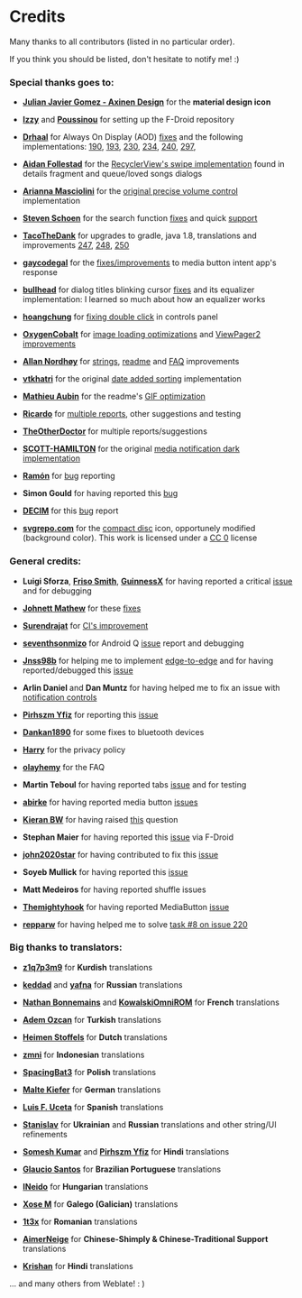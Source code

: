 # Credits

Many thanks to all contributors (listed in no particular order).

If you think you should be listed, don't hesitate to notify me! :)

### Special thanks goes to:

- [**Julian Javier Gomez - Axinen Design**](https://github.com/AxinenDesign) for the **material design icon**

- [**Izzy**](https://github.com/IzzySoft) and [**Poussinou**](https://github.com/Poussinou) for setting up the F-Droid repository

- [**Drhaal**](https://github.com/Drhaal) for Always On Display (AOD) [fixes](https://github.com/enricocid/Music-Player-GO/pull/186) and the following implementations: [190](https://github.com/enricocid/Music-Player-GO/pull/190), [193](https://github.com/enricocid/Music-Player-GO/pull/193), [230](https://github.com/enricocid/Music-Player-GO/pull/230), [234](https://github.com/enricocid/Music-Player-GO/pull/234), [240](https://github.com/enricocid/Music-Player-GO/pull/240), [297](https://github.com/enricocid/Music-Player-GO/pull/297),

- [**Aidan Follestad**](https://github.com/afollestad) for the [RecyclerView's swipe implementation](https://github.com/afollestad/recyclical/blob/master/swipe/src/main/java/com/afollestad/recyclical/swipe/SwipeItemTouchListener.kt#L120) found in details fragment and queue/loved songs dialogs

- [**Arianna Masciolini**](https://github.com/harisont) for the [original precise volume control](https://github.com/enricocid/Music-Player-GO/commits?author=harisont) implementation

- [**Steven Schoen**](https://github.com/DSteve595) for the search function [fixes](https://github.com/enricocid/Music-Player-GO/commit/1c27ff3421dbf7820608237dc60a974955efb022) and quick [support](https://github.com/reddit/IndicatorFastScroll/issues/30)

- [**TacoTheDank**](https://github.com/TacoTheDank) for upgrades to gradle, java 1.8, translations and improvements [247](https://github.com/enricocid/Music-Player-GO/issues/247), [248](https://github.com/enricocid/Music-Player-GO/pull/248), [250](https://github.com/enricocid/Music-Player-GO/pull/250)

- [**gaycodegal**](https://github.com/gaycodegal) for the [fixes/improvements](https://github.com/enricocid/Music-Player-GO/pull/332) to media button intent app's response

- [**bullhead**](https://github.com/bullheadandplato) for dialog titles blinking cursor [fixes](https://github.com/enricocid/Music-Player-GO/pull/121) and its equalizer implementation: I learned so much about how an equalizer works

- [**hoangchung**](https://github.com/hoangchungk53qx1) for [fixing double click](https://github.com/enricocid/Music-Player-GO/pull/356) in controls panel

- [**OxygenCobalt**](https://github.com/OxygenCobalt) for [image loading optimizations](https://github.com/enricocid/Music-Player-GO/pull/287) and [ViewPager2 improvements](https://github.com/enricocid/Music-Player-GO/pull/314)

- [**Allan Nordhøy**](https://github.com/comradekingu) 
for [strings](https://github.com/enricocid/Music-Player-GO/pull/227), [readme](https://github.com/enricocid/Music-Player-GO/pull/277) and [FAQ](https://github.com/enricocid/Music-Player-GO/pull/278/) improvements

- [**vtkhatri**](https://github.com/vtkhatri) for the original [date added sorting](https://github.com/enricocid/Music-Player-GO/commit/fe8077b1c067a7722f2605a0b89afe7e6805311d) implementation

- [**Mathieu Aubin**](https://github.com/mathieu-aubin) for the readme's [GIF optimization](https://github.com/mathieu-aubin/tempgif)

- [**Ricardo**](https://github.com/RickyM7) for [multiple reports](https://github.com/enricocid/Music-Player-GO/issues/220), other suggestions and testing

- [**TheOtherDoctor**](https://github.com/TheOtherDoctor) for multiple reports/suggestions

- [**SCOTT-HAMILTON**](https://github.com/SCOTT-HAMILTON) for the original [media notification dark implementation](https://github.com/enricocid/Music-Player-GO/pull/308/)

- [**Ramón**](https://github.com/proideo) for [bug](https://github.com/enricocid/Music-Player-GO/issues/309) reporting

- **Simon Gould** for having reported this [bug](https://github.com/enricocid/Music-Player-GO/commit/f95b81ce49b9f58418de4a416990ede732d9f715)

- [**DECIM**](https://codeberg.org/quindecim) for this [bug](https://github.com/enricocid/Music-Player-GO/commit/c7dab08d86bf84c2ddb7c058bacdfc5dddb307db) report

- [**svgrepo.com**](https://www.svgrepo.com/) for the [compact disc](https://www.svgrepo.com/svg/181020/compact-disc-music) icon, opportunely modified (background color).
This work is licensed under a [CC 0](https://creativecommons.org/share-your-work/public-domain/cc0/) license


### General credits:

- **Luigi Sforza**, [**Friso Smith**](https://github.com/fwSmit), [**GuinnessX**](https://github.com/GuinnessX) for having reported a critical [issue](https://github.com/enricocid/Music-Player-GO/issues/105) and for debugging

- [**Johnett Mathew**](https://github.com/Johnett) for these [fixes](https://github.com/enricocid/Music-Player-GO/pull/149)

- [**Surendrajat**](https://github.com/Surendrajat) for [CI's improvement](https://github.com/enricocid/Music-Player-GO/pull/257)

- [**seventhsonmizo**](https://github.com/seventhsonmizo) for Android Q [issue](https://github.com/enricocid/Music-Player-GO/issues/110) report and debugging

- [**Jnss98b**](https://github.com/Jnss98b) for helping me to implement [edge-to-edge](https://github.com/enricocid/Music-Player-GO/issues/86) and for having reported/debugged this [issue](https://github.com/enricocid/VectorifyDaHome/issues/17)

- **Arlin Daniel** and **Dan Muntz** for having helped me to fix an issue with [notification controls](https://github.com/enricocid/Music-Player-GO/issues/265)

- [**Pirhszm Yfiz**](https://github.com/pirhszm) for reporting this [issue](https://github.com/enricocid/Music-Player-GO/issues/110#issuecomment-573424280)

- [**Dankan1890**](https://github.com/dankan1890) for some fixes to bluetooth devices

- [**Harry**](https://github.com/HarryHeights) for the privacy policy

- [**olayhemy**](https://github.com/olayhemy) for the FAQ

- **Martin Teboul** for having reported tabs [issue](https://github.com/enricocid/Music-Player-GO/issues/178) and for testing

- [**abirke**](https://github.com/abirke) for having reported media button [issues](https://github.com/enricocid/Music-Player-GO/issues/137)

- [**Kieran BW**](https://github.com/FredHappyface) for having raised [this](https://github.com/enricocid/Music-Player-GO/issues/131) question

- **Stephan Maier** for having reported this [issue](https://github.com/enricocid/Music-Player-GO/commit/06b0375eda3f7c214881af205e64dffbca29dfe7) via F-Droid

- [**john2020star**](https://github.com/john2020star) for having contributed to fix this [issue](https://github.com/enricocid/Music-Player-GO/issues/196)

- **Soyeb Mullick** for having reported this [issue](https://github.com/enricocid/Music-Player-GO/commit/dd1c91d3b62efcd2978a74ef5d64d1615b685c4a)

- **Matt Medeiros** for having reported shuffle issues

- [**Themightyhook**](https://github.com/Themightyhook) for having reported MediaButton [issue](https://github.com/enricocid/Music-Player-GO/issues/311)

- [**repparw**](https://github.com/repparw) for having helped me to solve [task #8 on issue 220](https://github.com/enricocid/Music-Player-GO/issues/220)

### Big thanks to translators:

- [**z1q7p3m9**](https://github.com/z1q7p3m9) for **Kurdish** translations

- [**keddad**](https://github.com/keddad) and [**yafna**](https://github.com/yafna) for **Russian** translations

- [**Nathan Bonnemains**](https://github.com/NathanBnm) and [**KowalskiOmniROM**](https://devhub.io/developer/KowalskiOmniROM) for **French** translations

- [**Adem Ozcan**](https://github.com/Adem68) for **Turkish** translations

- [**Heimen Stoffels**](https://github.com/Vistaus) for **Dutch** translations

- [**zmni**](https://github.com/zmni) for **Indonesian** translations

- [**SpacingBat3**](https://github.com/SpacingBat3) for **Polish** translations

- [**Malte Kiefer**](https://github.com/beli3ver) for **German** translations

- [**Luis F. Uceta**](https://github.com/uzluisf) for **Spanish** translations

- [**Stanislav**](https://github.com/STWheel) for **Ukrainian** and **Russian** translations and other string/UI refinements

- [**Somesh Kumar**](https://github.com/TheSomeshKumar) and [**Pirhszm Yfiz**](https://github.com/pirhszm) for **Hindi** translations

- [**Glaucio Santos**](https://github.com/7glaucio) for **Brazilian Portuguese** translations

- [**INeido**](https://github.com/Ineido) for **Hungarian** translations

- [**Xose M**](https://github.com/xmgz) for **Galego (Galician)** translations

- [**1t3x**](https://github.com/1t3x) for **Romanian** translations

- [**AimerNeige**](https://github.com/aimerneige) for **Chinese-Shimply & Chinese-Traditional Support** translations

- [**Krishan**](https://github.com/k7bura) for **Hindi** translations

... and many others from Weblate! : )
